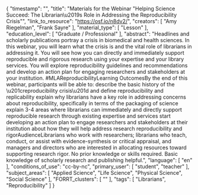 {
    "timestamp": "",
    "title": "Materials for the Webinar \"Helping Science Succeed: The Librarian\u2019s Role in Addressing the Reproducibility Crisis\"",
    "link_to_resource": "https://osf.io/n8dv2/",
    "creators": [
        "Amy Riegelman",
        "Frank Sayre"
    ],
    "material_type": [
        "Lesson"
    ],
    "education_level": [
        "Graduate / Professional"
    ],
    "abstract": "Headlines and scholarly publications portray a crisis in biomedical and health sciences. In this webinar, you will learn what the crisis is and the vital role of librarians in addressing it. You will see how you can directly and immediately support reproducible and rigorous research using your expertise and your library services. You will explore reproducibility guidelines and recommendations and develop an action plan for engaging researchers and stakeholders at your institution. #MLAReproducibilityLearning OutcomesBy the end of this webinar, participants will be able to: describe the basic history of the \u201creproducibility crisis\u201d and define reproducibility and replicability explain why librarians have a key role in addressing concerns about reproducibility, specifically in terms of the packaging of science explain 3-4 areas where librarians can immediately and directly support reproducible research through existing expertise and services start developing an action plan to engage researchers and stakeholders at their institution about how they will help address research reproducibility and rigorAudienceLibrarians who work with researchers; librarians who teach, conduct, or assist with evidence-synthesis or critical appraisal, and managers and directors who are interested in allocating resources toward supporting research rigor. No prior knowledge or skills required. Basic knowledge of scholarly research and publishing helpful.",
    "language": [
        "en"
    ],
    "conditions_of_use": "cc-by-nc",
    "primary_user": [
        "student",
        "teacher"
    ],
    "subject_areas": [
        "Applied Science",
        "Life Science",
        "Physical Science",
        "Social Science"
    ],
    "FORRT_clusters": [
        ""
    ],
    "tags": [
        "Librarians",
        "Reproducibility"
    ]
}